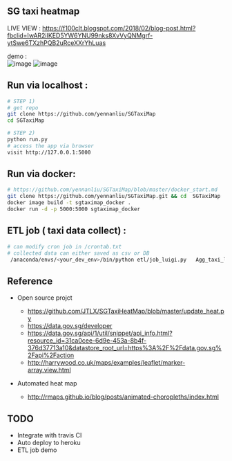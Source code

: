 ## SG taxi heatmap 


LIVE VIEW : <https://f100clt.blogspot.com/2018/02/blog-post.html?fbclid=IwAR2iIKED5YW6YNU99nks8XvVyQNMgrf-ytSwe6TXzhPQB2uRceXXrYhLuas>

demo :  
		![image](https://github.com/yennanliu/SGTaxiMap/blob/master/data/taxi_location.png)
		![image](https://github.com/yennanliu/SGTaxiMap/blob/master/data/heatmap.png)


## Run via localhost :

```bash
# STEP 1)
# get repo 
git clone https://github.com/yennanliu/SGTaxiMap
cd SGTaxiMap

# STEP 2)
python run.py
# access the app via browser 
visit http://127.0.0.1:5000 
```

## Run via docker:

```bash
# https://github.com/yennanliu/SGTaxiMap/blob/master/docker_start.md
git clone https://github.com/yennanliu/SGTaxiMap.git && cd  SGTaxiMap
docker image build -t sgtaximap_docker .
docker run -d -p 5000:5000 sgtaximap_docker

```


## ETL job  ( taxi data collect) :

```bash 
# can modify cron job in /crontab.txt 
# collected data can either saved as csv or DB 
 /anaconda/envs/<your_dev_env>/bin/python etl/job_luigi.py   Agg_taxi_locations

```

## Reference 

- Open source projct 
	- https://github.com/JTLX/SGTaxiHeatMap/blob/master/update_heat.py
	- https://data.gov.sg/developer
	- https://data.gov.sg/api/1/util/snippet/api_info.html?resource_id=31ca0cee-6d9e-453a-8b4f-376d37713a10&datastore_root_url=https%3A%2F%2Fdata.gov.sg%2Fapi%2Faction
	- http://harrywood.co.uk/maps/examples/leaflet/marker-array.view.html

- Automated heat map 
	- http://rmaps.github.io/blog/posts/animated-choropleths/index.html


## TODO 

- Integrate with travis CI
- Auto deploy to heroku
- ETL job demo 


